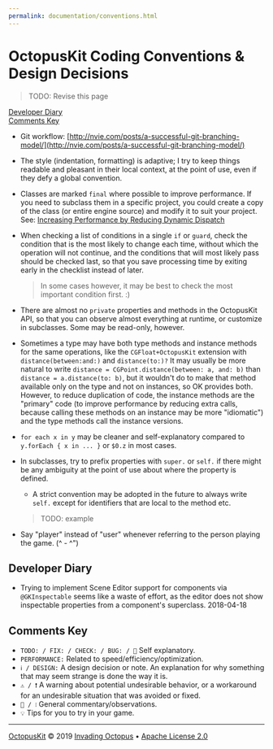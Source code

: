 ```yaml
---
permalink: documentation/conventions.html
---
```


# OctopusKit Coding Conventions & Design Decisions

> TODO: Revise this page

[Developer Diary](#developer-diary)  
[Comments Key](#comments-key)

- Git workflow: [http://nvie.com/posts/a-successful-git-branching-model/](http://nvie.com/posts/a-successful-git-branching-model/)

- The style (indentation, formatting) is adaptive; I try to keep things readable and pleasant in their local context, at the point of use, even if they defy a global convention.

- Classes are marked `final` where possible to improve performance. If you need to subclass them in a specific project, you could create a copy of the class (or entire engine source) and modify it to suit your project. See: [Increasing Performance by Reducing Dynamic Dispatch](https://developer.apple.com/swift/blog/?id=27)

- When checking a list of conditions in a single `if` or `guard`, check the condition that is the most likely to change each time, without which the operation will not continue, and the conditions that will most likely pass should be checked last, so that you save processing time by exiting early in the checklist instead of later.
	> In some cases however, it may be best to check the most important condition first. :)

- There are almost no `private` properties and methods in the OctopusKit API, so that you can observe almost everything at runtime, or customize in subclasses. Some may be read-only, however.

- Sometimes a type may have both type methods and instance methods for the same operations, like the `CGFloat+OctopusKit` extension with `distance(between:and:)` and `distance(to:)?` It may usually be more natural to write `distance = CGPoint.distance(between: a, and: b)` than `distance = a.distance(to: b)`, but it wouldn't do to make that method available only on the type and not on instances, so OK provides both. However, to reduce duplication of code, the instance methods are the "primary" code (to improve performance by reducing extra calls, because calling these methods on an instance may be more "idiomatic") and the type methods call the instance versions.

- `for each x in y` may be cleaner and self-explanatory compared to `y.forEach { x in ... }` or `$0.z` in most cases.

- In subclasses, try to prefix properties with `super.` or `self.` if there might be any ambiguity at the point of use about where the property is defined.

    - A strict convention may be adopted in the future to always write `self.` except for identifiers that are local to the method etc.

    > TODO: example

- Say "player" instead of "user" whenever referring to the person playing the game. (^ - ^")

## Developer Diary

- Trying to implement Scene Editor support for components via `@GKInspectable` seems like a waste of effort, as the editor does not show inspectable properties from a component's superclass. 2018-04-18

## Comments Key

- `TODO: / FIX: / CHECK: / BUG: / 🐞` Self explanatory.
- `PERFORMANCE:` Related to speed/efficiency/optimization.
- `ℹ️ / DESIGN:` A design decision or note. An explanation for why something that may seem strange is done the way it is.
- `⚠️ / ❗️` A warning about potential undesirable behavior, or a workaround for an undesirable situation that was avoided or fixed. 
- `💬 / ❕` General commentary/observations.
- `💡` Tips for you to try in your game.

----

[OctopusKit][repository] © 2019 [Invading Octopus][website] • [Apache License 2.0][license]

[repository]: https://github.com/invadingoctopus/octopuskit
[website]: https://invadingoctopus.io
[license]: https://www.apache.org/licenses/LICENSE-2.0.html
